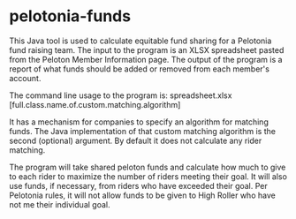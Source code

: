 pelotonia-funds
===============

This Java tool is used to calculate equitable fund sharing for a Pelotonia fund raising team.
The input to the program is an XLSX spreadsheet pasted from the Peloton Member Information page.
The output of the program is a report of what funds should be added or removed from each member's account.

The command line usage to the program is: spreadsheet.xlsx [full.class.name.of.custom.matching.algorithm]

It has a mechanism for companies to specify an algorithm for matching funds.
The Java implementation of that custom matching algorithm is the second (optional) argument.
By default it does not calculate any rider matching.

The program will take shared peloton funds and calculate how much to give to each rider to maximize
the number of riders meeting their goal. It will also use funds, if necessary, from riders who have
exceeded their goal. Per Pelotonia rules, it will not allow funds to be given to High Roller who have
not me their individual goal. 
